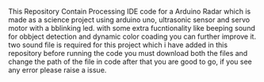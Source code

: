This Repository Contain Processing IDE code for a Arduino Radar which is made as a science project using arduino uno, ultrasonic sensor and servo motor with a bblinking led. with some extra fucntionality like beeping sound for obbject detection and dynamic color coading you can further improve it. two sound file is required for this project which i have added in this repository before running the code you must download both the files and change the path of the file in code after that you are good to go, if you see any error please raise a issue.
